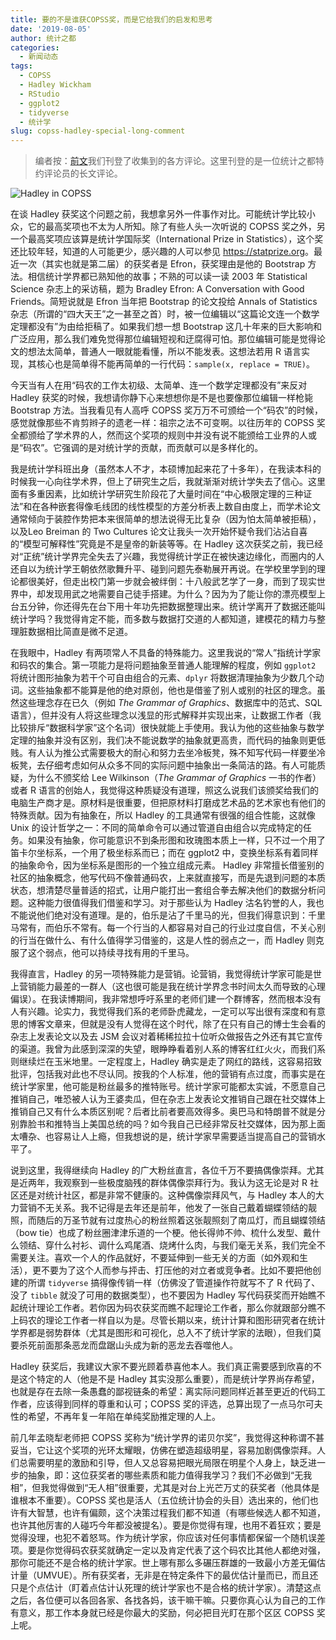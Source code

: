 ```yaml
---
title: 要的不是谁获COPSS奖，而是它给我们的启发和思考
date: '2019-08-05'
author: 统计之都
categories:
  - 新闻动态
tags:
  - COPSS
  - Hadley Wickham
  - RStudio
  - ggplot2
  - tidyverse
  - 统计学
slug: copss-hadley-special-long-comment
---
```


> 编者按：[前文](https://cosx.org/2019/08/copss-hadley-comments/)我们刊登了收集到的各方评论。这里刊登的是一位统计之都特约评论员的长文评论。

![Hadley in COPSS](https://user-images.githubusercontent.com/1142836/62476732-2a2f3080-b7da-11e9-9c38-60556399484c.jpg)

在谈 Hadley 获奖这个问题之前，我想拿另外一件事作对比。可能统计学比较小众，它的最高奖项也不太为人所知。除了有些人头一次听说的 COPSS 奖之外，另一个最高奖项应该算是统计学国际奖（International Prize in Statistics），这个奖还比较年轻，知道的人可能更少，感兴趣的人可以参见 <https://statprize.org>。最近一次（其实也就是第二届）的获奖者是 Efron，获奖理由是他的 Bootstrap 方法。相信统计学界都已熟知他的故事；不熟的可以读一读 2003 年 Statistical Science 杂志上的采访稿，题为 Bradley Efron: A Conversation with Good Friends。简短说就是 Efron 当年把 Bootstrap 的论文投给 Annals of Statistics 杂志（所谓的“四大天王”之一甚至之首）时，被一位编辑以“这篇论文连一个数学定理都没有”为由给拒稿了。如果我们想一想 Bootstrap 这几十年来的巨大影响和广泛应用，那么我们难免觉得那位编辑短视和迂腐得可怕。那位编辑可能是觉得论文的想法太简单，普通人一眼就能看懂，所以不能发表。这想法若用 R 语言实现，其核心也是简单得不能再简单的一行代码：`sample(x, replace = TRUE)`。

今天当有人在用“码农的工作太初级、太简单、连一个数学定理都没有”来反对 Hadley 获奖的时候，我想请你静下心来想想你是不是也要像那位编辑一样枪毙 Bootstrap 方法。当我看见有人高呼 COPSS 奖万万不可颁给一个“码农”的时候，感觉就像那些不肯剪辫子的遗老一样：祖宗之法不可变啊。以往历年的 COPSS 奖全都颁给了学术界的人，然而这个奖项的规则中并没有说不能颁给工业界的人或是“码农”。它强调的是对统计学的贡献，而贡献可以是多样化的。

我是统计学科班出身（虽然本人不才，本硕博加起来花了十多年），在我读本科的时候我一心向往学术界，但上了研究生之后，我就渐渐对统计学失去了信心。这里面有多重因素，比如统计学研究生阶段花了大量时间在“中心极限定理的三种证法”和在各种嵌套得像毛线团的线性模型的方差分析表上数自由度上，而学术论文通常倾向于装腔作势把本来很简单的想法说得无比复杂（因为怕太简单被拒稿），以及Leo Breiman 的 Two Cultures 论文让我头一次开始怀疑令我们沾沾自喜的“模型可解释性”究竟是不是皇帝的新装等等。在 Hadley 这次获奖之前，我已经对“正统”统计学界完全失去了兴趣，我觉得统计学正在被快速边缘化，而圈内的人还自以为统计学王朝依然歌舞升平、碰到问题先泰勒展开再说。在学校里学到的理论都很美好，但走出校门第一步就会被绊倒：十八般武艺学了一身，而到了现实世界中，却发现用武之地需要自己徒手搭建。为什么？因为为了能让你的漂亮模型上台五分钟，你还得先在台下用十年功先把数据整理出来。统计学离开了数据还能叫统计学吗？我觉得肯定不能，而多数与数据打交道的人都知道，建模花的精力与整理脏数据相比简直是微不足道。

在我眼中，Hadley 有两项常人不具备的特殊能力。这里我说的“常人”指统计学家和码农的集合。第一项能力是将问题抽象至普通人能理解的程度，例如 `ggplot2` 将统计图形抽象为若干个可自由组合的元素、`dplyr` 将数据清理抽象为少数几个动词。这些抽象都不能算是他的绝对原创，他也是借鉴了别人或别的社区的理念。虽然这些理念存在已久（例如 *The Grammar of Graphics*、数据库中的范式、SQL 语言），但并没有人将这些理念以浅显的形式解释并实现出来，让数据工作者（我比较排斥“数据科学家”这个名词）很快就能上手使用。我认为他的这些抽象与数学定理的抽象并没有区别，我们决不能说数学的抽象就更高贵，而代码的抽象则更低贱。有人认为推公式需要极大的耐心和努力去坐冷板凳，殊不知写代码一样要坐冷板凳，去仔细考虑如何从众多不同的实际问题中抽象出一条简洁的路。有人可能质疑，为什么不颁奖给 Lee Wilkinson（*The Grammar of Graphics* 一书的作者）或者 R 语言的创始人，我觉得这种质疑没有道理，照这么说我们该颁奖给我们的电脑生产商才是。原材料是很重要，但把原材料打磨成艺术品的艺术家也有他们的特殊贡献。因为有抽象在，所以 Hadley 的工具通常有很强的组合性能，这就像 Unix 的设计哲学之一：不同的简单命令可以通过管道自由组合以完成特定的任务。如果没有抽象，你可能意识不到条形图和玫瑰图本质上一样，只不过一个用了笛卡尔坐标系，一个用了极坐标系而已；而在 ggplot2 中，变换坐标系有着同样的抽象命令，因为坐标系是图形的一个独立组成元素。 Hadley 非常擅长借鉴别的社区的抽象概念，他写代码不像普通码农，上来就直接写，而是先退到问题的本质状态，想清楚尽量普适的招式，让用户能打出一套组合拳去解决他们的数据分析问题。这种能力很值得我们借鉴和学习。对于那些认为 Hadley 沽名钓誉的人，我也不能说他们绝对没有道理。是的，伯乐是沾了千里马的光，但我们得意识到：千里马常有，而伯乐不常有。每一个行当的人都容易对自己的行业过度自信，不关心别的行当在做什么、有什么值得学习借鉴的，这是人性的弱点之一，而 Hadley 则克服了这个弱点，他可以持续寻找有用的千里马。

我得直言，Hadley 的另一项特殊能力是营销。论营销，我觉得统计学家可能是世上营销能力最差的一群人（这也很可能是我在统计学界念书时间太久而导致的心理偏误）。在我读博期间，我非常想呼吁系里的老师们建一个群博客，然而根本没有人有兴趣。论实力，我觉得我们系的老师卧虎藏龙，一定可以写出很有深度和有意思的博客文章来，但就是没有人觉得在这个时代，除了在只有自己的博士生会看的杂志上发表论文以及去 JSM 会议对着稀稀拉拉十位听众做报告之外还有其它宣传的渠道。我曾为此感到深深的失望，眼睁睁看着别人系的博客红红火火，而我们系则继续烂在玉米地里。一定程度上，Hadley 确实是走了网红的路线，这容易招致批评，包括我对此也不尽认同。按我的个人标准，他的营销有点过度，而事实是在统计学家里，他可能是粉丝最多的推特账号。统计学家可能都太实诚，不愿意自己推销自己，唯恐被人认为王婆卖瓜，但在杂志上发表论文推销自己跟在社交媒体上推销自己又有什么本质区别呢？后者比前者要高效得多。奥巴马和特朗普不就是分别靠脸书和推特当上美国总统的吗？如今我自己已经非常反社交媒体，因为那上面太嘈杂、也容易让人上瘾，但我想说的是，统计学家早需要适当提高自己的营销水平了。

说到这里，我得继续向 Hadley 的广大粉丝直言，各位千万不要搞偶像崇拜。尤其是近两年，我观察到一些极度脑残的群体偶像崇拜行为。我认为这无论是对 R 社区还是对统计社区，都是非常不健康的。这种偶像崇拜风气，与 Hadley 本人的大力营销不无关系。我不记得是去年还是前年，他发了一张自己戴着蝴蝶领结的靓照，而随后的万圣节就有过度热心的粉丝照着这张靓照刻了南瓜灯，而且蝴蝶领结（bow tie）也成了粉丝圈津津乐道的一个梗。他长得帅不帅、梳什么发型、戴什么领结、穿什么衬衫、调什么鸡尾酒、烧烤什么肉，与我们毫无关系，我们完全不需要关注。喜欢一个人的作品就好，不要延伸到一些无关的方面（如外观和生活），更不要为了这个人而参与抨击、打压他的对立者或竞争者。比如不要把他创建的所谓 `tidyverse` 搞得像传销一样（仿佛没了管道操作符就写不了 R 代码了、没了 `tibble` 就没了可用的数据类型），也不要因为 Hadley 写代码获奖而开始瞧不起统计理论工作者。若你因为码农获奖而瞧不起理论工作者，那么你就跟部分瞧不上码农的理论工作者一样自以为是。尽管长期以来，统计计算和图形研究者在统计学界都是弱势群体（尤其是图形和可视化，总入不了统计学家的法眼），但我们莫要杀死前面那条恶龙而盘踞山头成为新的恶龙去吞噬他人。

Hadley 获奖后，我建议大家不要光顾着恭喜他本人。我们真正需要感到欣喜的不是这个特定的人（他是不是 Hadley 其实没那么重要），而是统计学界尚存希望，也就是存在去除一条愚蠢的鄙视链条的希望：离实际问题同样近甚至更近的代码工作者，应该得到同样的尊重和认可；COPSS 奖的评选，总算出现了一点马尔可夫性的希望，不再年复一年陷在单纯奖励推定理的人上。

前几年孟晓犁老师把 COPSS 奖称为“统计学界的诺贝尔奖”，我觉得这种称谓不甚妥当，它让这个奖项的光环太耀眼，仿佛在塑造超级明星，容易加剧偶像崇拜。人们总需要明星的激励和引导，但人又总容易把眼光局限在明星个人身上，缺乏进一步的抽象，即：这位获奖者的哪些素质和能力值得我学习？我们不必做到“无我相”，但我觉得做到“无人相”很重要，尤其是对台上光芒万丈的获奖者（他具体是谁根本不重要）。COPSS 奖也是活人（五位统计协会的头目）选出来的，他们也许有大智慧，也许有偏颇，这个决策过程我们都不知道（有哪些候选人都不知道，也许其他厉害的人碰巧今年都没被提名）。要是你觉得有理，也用不着狂欢；要是觉得没理，也犯不着怒骂。作为统计学家，你应该对任何事情都保留一个随机误差项。要是你觉得码农获奖就确定一定以及肯定代表了这个码农比其他人都绝对强，那你可能还不是合格的统计学家。世上哪有那么多碾压群雄的一致最小方差无偏估计量（UMVUE）。所有获奖者，无非是在特定条件下的最优估计量而已，而且还只是个点估计（盯着点估计认死理的统计学家也不是合格的统计学家）。清楚这点之后，各位便可以各回各家、各找各妈，该干嘛干嘛。只要你真心认为自己的工作有意义，那工作本身就已经是你最大的奖励，何必把目光盯在那个区区 COPSS 奖上呢。

